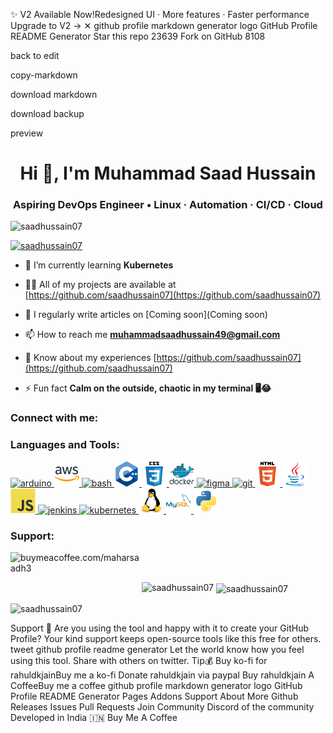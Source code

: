 ✨
V2 Available Now!Redesigned UI · More features · Faster performance
Upgrade to V2 →
✕
github profile markdown generator logo
GitHub Profile README Generator
Star this repo
23639
Fork on GitHub
8108

back to edit

copy-markdown

download markdown

download backup

preview
<h1 align="center">Hi 👋, I'm Muhammad Saad Hussain</h1>
<h3 align="center">Aspiring DevOps Engineer • Linux · Automation · CI/CD · Cloud</h3>

<p align="left"> <img src="https://komarev.com/ghpvc/?username=saadhussain07&label=Profile%20views&color=0e75b6&style=flat" alt="saadhussain07" /> </p>

<p align="left"> <a href="https://github.com/ryo-ma/github-profile-trophy"><img src="https://github-profile-trophy.vercel.app/?username=saadhussain07" alt="saadhussain07" /></a> </p>

- 🌱 I’m currently learning **Kubernetes**

- 👨‍💻 All of my projects are available at [https://github.com/saadhussain07](https://github.com/saadhussain07)

- 📝 I regularly write articles on [Coming soon](Coming soon)

- 📫 How to reach me **muhammadsaadhussain49@gmail.com**

- 📄 Know about my experiences [https://github.com/saadhussain07](https://github.com/saadhussain07)

- ⚡ Fun fact **Calm on the outside, chaotic in my terminal 🖥️😂**

<h3 align="left">Connect with me:</h3>
<p align="left">
</p>

<h3 align="left">Languages and Tools:</h3>
<p align="left"> <a href="https://www.arduino.cc/" target="_blank" rel="noreferrer"> <img src="https://cdn.worldvectorlogo.com/logos/arduino-1.svg" alt="arduino" width="40" height="40"/> </a> <a href="https://aws.amazon.com" target="_blank" rel="noreferrer"> <img src="https://raw.githubusercontent.com/devicons/devicon/master/icons/amazonwebservices/amazonwebservices-original-wordmark.svg" alt="aws" width="40" height="40"/> </a> <a href="https://www.gnu.org/software/bash/" target="_blank" rel="noreferrer"> <img src="https://www.vectorlogo.zone/logos/gnu_bash/gnu_bash-icon.svg" alt="bash" width="40" height="40"/> </a> <a href="https://www.w3schools.com/cpp/" target="_blank" rel="noreferrer"> <img src="https://raw.githubusercontent.com/devicons/devicon/master/icons/cplusplus/cplusplus-original.svg" alt="cplusplus" width="40" height="40"/> </a> <a href="https://www.w3schools.com/css/" target="_blank" rel="noreferrer"> <img src="https://raw.githubusercontent.com/devicons/devicon/master/icons/css3/css3-original-wordmark.svg" alt="css3" width="40" height="40"/> </a> <a href="https://www.docker.com/" target="_blank" rel="noreferrer"> <img src="https://raw.githubusercontent.com/devicons/devicon/master/icons/docker/docker-original-wordmark.svg" alt="docker" width="40" height="40"/> </a> <a href="https://www.figma.com/" target="_blank" rel="noreferrer"> <img src="https://www.vectorlogo.zone/logos/figma/figma-icon.svg" alt="figma" width="40" height="40"/> </a> <a href="https://git-scm.com/" target="_blank" rel="noreferrer"> <img src="https://www.vectorlogo.zone/logos/git-scm/git-scm-icon.svg" alt="git" width="40" height="40"/> </a> <a href="https://www.w3.org/html/" target="_blank" rel="noreferrer"> <img src="https://raw.githubusercontent.com/devicons/devicon/master/icons/html5/html5-original-wordmark.svg" alt="html5" width="40" height="40"/> </a> <a href="https://www.java.com" target="_blank" rel="noreferrer"> <img src="https://raw.githubusercontent.com/devicons/devicon/master/icons/java/java-original.svg" alt="java" width="40" height="40"/> </a> <a href="https://developer.mozilla.org/en-US/docs/Web/JavaScript" target="_blank" rel="noreferrer"> <img src="https://raw.githubusercontent.com/devicons/devicon/master/icons/javascript/javascript-original.svg" alt="javascript" width="40" height="40"/> </a> <a href="https://www.jenkins.io" target="_blank" rel="noreferrer"> <img src="https://www.vectorlogo.zone/logos/jenkins/jenkins-icon.svg" alt="jenkins" width="40" height="40"/> </a> <a href="https://kubernetes.io" target="_blank" rel="noreferrer"> <img src="https://www.vectorlogo.zone/logos/kubernetes/kubernetes-icon.svg" alt="kubernetes" width="40" height="40"/> </a> <a href="https://www.linux.org/" target="_blank" rel="noreferrer"> <img src="https://raw.githubusercontent.com/devicons/devicon/master/icons/linux/linux-original.svg" alt="linux" width="40" height="40"/> </a> <a href="https://www.mysql.com/" target="_blank" rel="noreferrer"> <img src="https://raw.githubusercontent.com/devicons/devicon/master/icons/mysql/mysql-original-wordmark.svg" alt="mysql" width="40" height="40"/> </a> <a href="https://www.python.org" target="_blank" rel="noreferrer"> <img src="https://raw.githubusercontent.com/devicons/devicon/master/icons/python/python-original.svg" alt="python" width="40" height="40"/> </a> </p>

<h3 align="left">Support:</h3>
<p><a href="https://www.buymeacoffee.com/buymeacoffee.com/maharsaadh3"> <img align="left" src="https://cdn.buymeacoffee.com/buttons/v2/default-yellow.png" height="50" width="210" alt="buymeacoffee.com/maharsaadh3" /></a></p><br><br>

<p><img align="left" src="https://github-readme-stats.vercel.app/api/top-langs?username=saadhussain07&show_icons=true&locale=en&layout=compact" alt="saadhussain07" /></p>

<p>&nbsp;<img align="center" src="https://github-readme-stats.vercel.app/api?username=saadhussain07&show_icons=true&locale=en" alt="saadhussain07" /></p>

<p><img align="center" src="https://github-readme-streak-stats.herokuapp.com/?user=saadhussain07&" alt="saadhussain07" /></p>

Support 🙏
Are you using the tool and happy with it to create your GitHub Profile?
Your kind support keeps open-source tools like this free for others.
tweet github profile readme generator
Let the world know how you feel using this tool. Share with others on twitter.
Tip💰
Buy ko-fi for rahuldkjainBuy me a ko-fi
Donate rahuldkjain via paypal
Buy rahuldkjain A CoffeeBuy me a coffee
github profile markdown generator logo
GitHub Profile README Generator
Pages
Addons
Support
About
More
Github
Releases
Issues
Pull Requests
Join Community
Discord of the community
Developed in India 🇮🇳
Buy Me A Coffee
